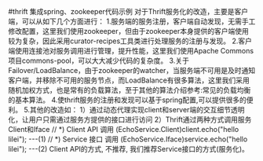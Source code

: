 #thrift 集成spring、zookeeper代码示例
对于Thrift服务化的改造，主要是客户端，可以从如下几个方面进行：
1.服务端的服务注册，客户端自动发现，无需手工修改配置，这里我们使用zookeeper，但由于zookeeper本身提供的客户端使用较为复杂，因此采用curator-recipes工具类进行处理服务的注册与发现。
2.客户端使用连接池对服务调用进行管理，提升性能，这里我们使用Apache Commons项目commons-pool，可以大大减少代码的复杂度。
3.关于Failover/LoadBalance，由于zookeeper的watcher，当服务端不可用是及时通知客户端，并移除不可用的服务节点，而LoadBalance有很多算法，这里我们采用随机加权方式，也是常有的负载算法，至于其他的算法介绍参考:常见的负载均衡的基本算法。
4.使thrift服务的注册和发现可以基于spring配置,可以提供很多的便利。
5.其他的改造如：
1）通过动态代理实现client和server端的交互细节透明化，让用户只需通过服务方提供的接口进行访问
2）Thrift通过两种方式调用服务Client和Iface
// *) Client API 调用
(EchoService.Client)client.echo("hello lilei");  ---(1)
// *) Service 接口 调用
(EchoService.Iface)service.echo("hello lilei");  ---(2)
Client API的方式, 不推荐, 我们推荐Service接口的方式(服务化)。
